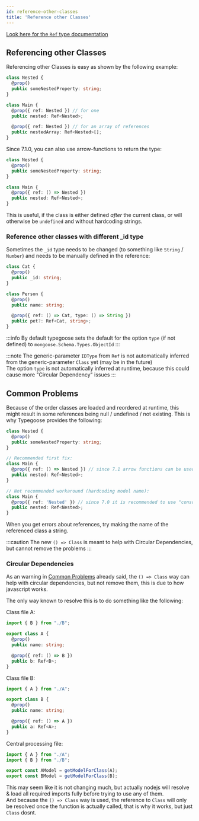 ```yaml
---
id: reference-other-classes
title: 'Reference other Classes'
---
```


[Look here for the `Ref` type documentation](../../api/types/ref.md)

## Referencing other Classes

Referencing other Classes is easy as shown by the following example:

```ts
class Nested {
  @prop()
  public someNestedProperty: string;
}

class Main {
  @prop({ ref: Nested }) // for one
  public nested: Ref<Nested>;

  @prop({ ref: Nested }) // for an array of references
  public nestedArray: Ref<Nested>[];
}
```

Since 7.1.0, you can also use arrow-functions to return the type:

```ts
class Nested {
  @prop()
  public someNestedProperty: string;
}

class Main {
  @prop({ ref: () => Nested })
  public nested: Ref<Nested>;
}
```

This is useful, if the class is either defined *after* the current class, or will otherwise be `undefined` and without hardcoding strings.

### Reference other classes with different _id type

Sometimes the `_id` type needs to be changed (to something like `String` / `Number`) and needs to be manually defined in the reference:

```ts
class Cat {
  @prop()
  public _id: string;
}

class Person {
  @prop()
  public name: string;

  @prop({ ref: () => Cat, type: () => String })
  public pet?: Ref<Cat, string>;
}
```

:::info
By default typegoose sets the default for the option `type` (if not defined) to `mongoose.Schema.Types.ObjectId`
:::

:::note
The generic-parameter `IDType` from `Ref` is not automatically inferred from the generic-parameter `Class` yet (may be in the future)  
The option `type` is not automatically inferred at runtime, because this could cause more "Circular Dependency" issues
:::

## Common Problems

Because of the order classes are loaded and reordered at runtime, this might result in some references being null / undefined / not existing. This is why Typegoose provides the following:

```ts
class Nested {
  @prop()
  public someNestedProperty: string;
}

// Recommended first fix:
class Main {
  @prop({ ref: () => Nested }) // since 7.1 arrow functions can be used to defer getting the type
  public nested: Ref<Nested>;
}

// Not recommended workaround (hardcoding model name):
class Main {
  @prop({ ref: 'Nested' }) // since 7.0 it is recommended to use "console.log(getName(Class))" to get the generated name once and hardcode like shown here
  public nested: Ref<Nested>;
}
```

When you get errors about references, try making the name of the referenced class a string.

:::caution
The new `() => Class` is meant to help with Circular Dependencies, but cannot remove the problems
:::

### Circular Dependencies

As an warning in [Common Problems](#common-problems) already said, the `() => Class` way can help with circular dependencies, but not remove them, this is due to how javascript works.

The only way known to resolve this is to do something like the following:

Class file A:

```ts
import { B } from "./B";

export class A {
  @prop()
  public name: string;

  @prop({ ref: () => B })
  public b: Ref<B>;
}
```

Class file B:

```ts
import { A } from "./A";

export class B {
  @prop()
  public name: string;

  @prop({ ref: () => A })
  public a: Ref<A>;
}
```

Central processing file:

```ts
import { A } from "./A";
import { B } from "./B";

export const AModel = getModelForClass(A);
export const BModel = getModelForClass(B);
```

This may seem like it is not changing much, but actually nodejs will resolve & load all required imports fully before trying to use any of them.  
And because the `() => Class` way is used, the reference to `Class` will only be resolved once the function is actually called, that is why it works, but just `Class` dosnt.
